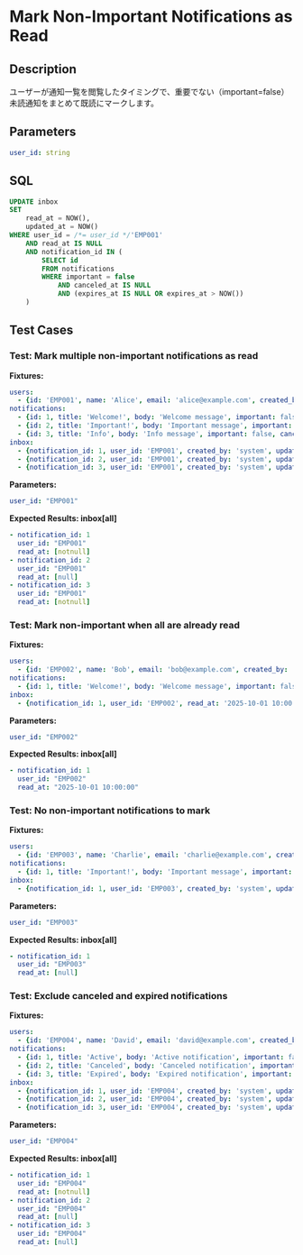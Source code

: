 # Mark Non-Important Notifications as Read

## Description

ユーザーが通知一覧を閲覧したタイミングで、重要でない（important=false）未読通知をまとめて既読にマークします。

## Parameters

```yaml
user_id: string
```

## SQL

```sql
UPDATE inbox
SET 
    read_at = NOW(),
    updated_at = NOW()
WHERE user_id = /*= user_id */'EMP001'
    AND read_at IS NULL
    AND notification_id IN (
        SELECT id 
        FROM notifications 
        WHERE important = false 
            AND canceled_at IS NULL
            AND (expires_at IS NULL OR expires_at > NOW())
    )
```

## Test Cases

### Test: Mark multiple non-important notifications as read

**Fixtures:**
```yaml
users:
  - {id: 'EMP001', name: 'Alice', email: 'alice@example.com', created_by: 'system', updated_by: 'system'}
notifications:
  - {id: 1, title: 'Welcome!', body: 'Welcome message', important: false, cancelable: false, created_by: 'system', updated_by: 'system'}
  - {id: 2, title: 'Important!', body: 'Important message', important: true, cancelable: false, created_by: 'system', updated_by: 'system'}
  - {id: 3, title: 'Info', body: 'Info message', important: false, cancelable: false, created_by: 'system', updated_by: 'system'}
inbox:
  - {notification_id: 1, user_id: 'EMP001', created_by: 'system', updated_by: 'system'}
  - {notification_id: 2, user_id: 'EMP001', created_by: 'system', updated_by: 'system'}
  - {notification_id: 3, user_id: 'EMP001', created_by: 'system', updated_by: 'system'}
```

**Parameters:**
```yaml
user_id: "EMP001"
```

**Expected Results: inbox[all]**
```yaml
- notification_id: 1
  user_id: "EMP001"
  read_at: [notnull]
- notification_id: 2
  user_id: "EMP001"
  read_at: [null]
- notification_id: 3
  user_id: "EMP001"
  read_at: [notnull]
```

### Test: Mark non-important when all are already read

**Fixtures:**
```yaml
users:
  - {id: 'EMP002', name: 'Bob', email: 'bob@example.com', created_by: 'system', updated_by: 'system'}
notifications:
  - {id: 1, title: 'Welcome!', body: 'Welcome message', important: false, cancelable: false, created_by: 'system', updated_by: 'system'}
inbox:
  - {notification_id: 1, user_id: 'EMP002', read_at: '2025-10-01 10:00:00', created_by: 'system', updated_by: 'system'}
```

**Parameters:**
```yaml
user_id: "EMP002"
```

**Expected Results: inbox[all]**
```yaml
- notification_id: 1
  user_id: "EMP002"
  read_at: "2025-10-01 10:00:00"
```

### Test: No non-important notifications to mark

**Fixtures:**
```yaml
users:
  - {id: 'EMP003', name: 'Charlie', email: 'charlie@example.com', created_by: 'system', updated_by: 'system'}
notifications:
  - {id: 1, title: 'Important!', body: 'Important message', important: true, cancelable: false, created_by: 'system', updated_by: 'system'}
inbox:
  - {notification_id: 1, user_id: 'EMP003', created_by: 'system', updated_by: 'system'}
```

**Parameters:**
```yaml
user_id: "EMP003"
```

**Expected Results: inbox[all]**
```yaml
- notification_id: 1
  user_id: "EMP003"
  read_at: [null]
```

### Test: Exclude canceled and expired notifications

**Fixtures:**
```yaml
users:
  - {id: 'EMP004', name: 'David', email: 'david@example.com', created_by: 'system', updated_by: 'system'}
notifications:
  - {id: 1, title: 'Active', body: 'Active notification', important: false, cancelable: false, created_by: 'system', updated_by: 'system'}
  - {id: 2, title: 'Canceled', body: 'Canceled notification', important: false, cancelable: true, canceled_at: '2025-10-01 10:00:00', created_by: 'system', updated_by: 'system'}
  - {id: 3, title: 'Expired', body: 'Expired notification', important: false, cancelable: false, expires_at: '2025-01-01 00:00:00', created_by: 'system', updated_by: 'system'}
inbox:
  - {notification_id: 1, user_id: 'EMP004', created_by: 'system', updated_by: 'system'}
  - {notification_id: 2, user_id: 'EMP004', created_by: 'system', updated_by: 'system'}
  - {notification_id: 3, user_id: 'EMP004', created_by: 'system', updated_by: 'system'}
```

**Parameters:**
```yaml
user_id: "EMP004"
```

**Expected Results: inbox[all]**
```yaml
- notification_id: 1
  user_id: "EMP004"
  read_at: [notnull]
- notification_id: 2
  user_id: "EMP004"
  read_at: [null]
- notification_id: 3
  user_id: "EMP004"
  read_at: [null]
```
